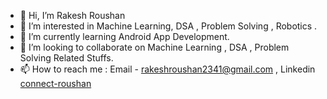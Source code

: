- 👋 Hi, I’m Rakesh Roushan
- 👀 I’m interested in Machine Learning, DSA , Problem Solving , Robotics .
- 🌱 I’m currently learning Android App Development.
- 💞️ I’m looking to collaborate on Machine Learning , DSA , Problem Solving Related Stuffs.
- 📫 How to reach me : Email - rakeshroushan2341@gmail.com , Linkedin  [connect-roushan](https://www.linkedin.com/in/connect-roushan/)


<!---
Roshan23R/Roshan23R is a ✨ special ✨ repository because its `README.md` (this file) appears on your GitHub profile.
You can click the Preview link to take a look at your changes.
--->
